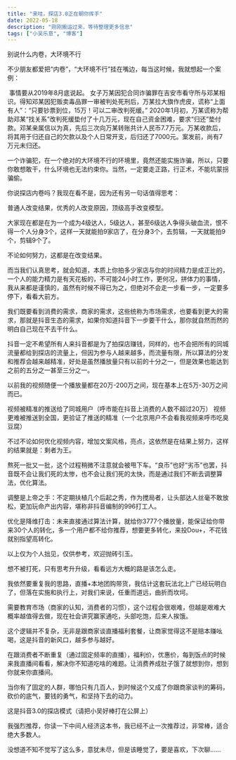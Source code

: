 ```yaml
---
title: "来哇，探店3.0正在朝你挥手"
date: 2022-05-18
description: "刚刚搬运过来，等待整理更多信息"
tags: ["小吴乐意", "博客"]
---
```


别说什么内卷，大环境不行

不少朋友都爱把“内卷”，“大环境不行”挂在嘴边，每当这时候，我就想起一个案例：

​ 事情要从2019年8月底说起。 女子万某因犯合同诈骗罪在吉安市看守所与邓某相识。得知邓某因犯贩卖毒品罪一审被判处死刑后，万某拉大旗作虎皮，谎称“上面有人”：“只要钞票到位，15万！可以二审改判死缓。” 2020年1月初，万某谎称为帮助邓某“找关系”改判死缓垫付了十几万元，现在自己资金困难，要求“归还”垫付款。邓某亲属信以为真，先后三次向万某转账共计人民币7.7万元。万某收款后，将其用于归还自己的欠款以及个人日常开支，后归还了7000元。案发前，尚有7万元未归还。

一个诈骗犯，在一个绝对的大环境不行的环境里，竟然还能实施诈骗，所以，只要你敢想敢干，什么环境也无法约束你。当然，一定要走正路，行正术，不能坑蒙拐骗偷。

你说探店内卷吗？我现在看不是，因为还有另一句话值得思考：

普通人改变结果，优秀的人改变原因，顶级高手改变模型。

大家现在都是在为一个成为4级达人，5级达人，甚至6级达人争得头破血流，恨不得一个人分身3个，这样一天就能拍9家店了，在分身3个，去剪辑，一天就能拍9个，剪辑9个了。

不论如何努力，这都是在改变结果。

而当我们认真思考，就会知道，本质上你拍多少家店与你的时间精力是成正比的，一个人的能力精力是有天花板的，不可能24小时工作，更何况，拼体力的事情，我从来都是谨慎的，虽然有时候不得已为之，但绝对不会走一步看一步，一定要多停下，看看大前方。

我们既要看到消费的需求，商家的需求，这些统称为市场需求，也要看到更大的需求，那就是抖音生态的需求，如果你知道抖音下一步要干什么，那你就自然而然的明白自己现在不去干什么。

抖音一定不希望所有人来抖音都是为了拍探店赚钱，同样的，也不会把所有的同城流量都给到探店的流量上，但因为参与人越来越多，而流量有限，所以算法的分发和推荐会越来越精准，好处是虽然播放量只有以前的十分之一，但是效果也能达到之前的五分之一甚至三分之一。

以前我的视频随便一个播放量都在20万-200万之间，现在基本上在5万-30万之间而已。

视频被精准的推送给了同城用户（呼市能在抖音上消费的人数不超过20万） 视频更难被推送到全国，更验证了推送的精准（一个北京用户不会看我视频来呼市吃臭豆腐）

不过不论如何优化视频内容，增加文案风格，亮点，这依然是在结果上努力，这样的结果就是：剩者为王。

熬死一批又一批，这个过程稍微不注意就会被甩下车。“良币”也好“劣币”也罢，抖音既不会让我们死的太惨，也不会让我们死的太快，而是通过我们不断去调整算法，优化算法。

调整是上帝之手：不定期扶植几个后起之秀，作为搅局者，让头部达人丝毫不敢放松，更加玩命产出内容，堪称非抖音编制的996打工人。

优化是降维打击：未来直接通过算法计算，就给你3777个播放量，能保证给你带来30个人的转化，多一个用户都不给你推荐，想要更多转化，来投Dou+，不花钱就别指望高转化。

以上仅为个人拙见，仅供参考，欢迎抛砖引玉。

想不被打死，只有思考升升级，看看远方大概的路是该怎么走。

我依然要重复我的思路，直播+本地团购带货，我估计这套玩法北上广已经玩明白了，但落在实施和执行上，对我们来说，任重而道远，曲折而坎坷。

需要教育市场（商家的认知，消费者的习惯），这个过程会很艰难，但越是艰难大概率越值得去做，现在社会讲究赢家通吃，头部吃饱，后来人挨饿。

这个逻辑并不复杂，无非是跟商家谈直播福利套餐，让商家觉得这不是赔本赚吆喝，这是抖音的新风口，越多参与越好。

在跟消费者不断重复（通过固定频率的直播），福利价，优惠价，每到饭点的时候来我直播间看看，解决你不知道吃啥的难题。让消费养成肚子饿了就想到你，想到你就来你直播间。

当你有了固定的人群，哪怕只有几百人，到时候这个又成了你跟商家谈判的筹码，砍价的底气，要钱的勇气，和坚持下去的动力。

这是抖音3.0的探店模式（请把小吴好棒打在公屏上）

我强烈推荐，你读一下中间人经济这本书，我已经不止一次推荐过，非常棒，适合绝大多数人。

没想道不知不觉写了这么多，意犹未尽，但是该睡觉了，要是喜欢，下次聊......
